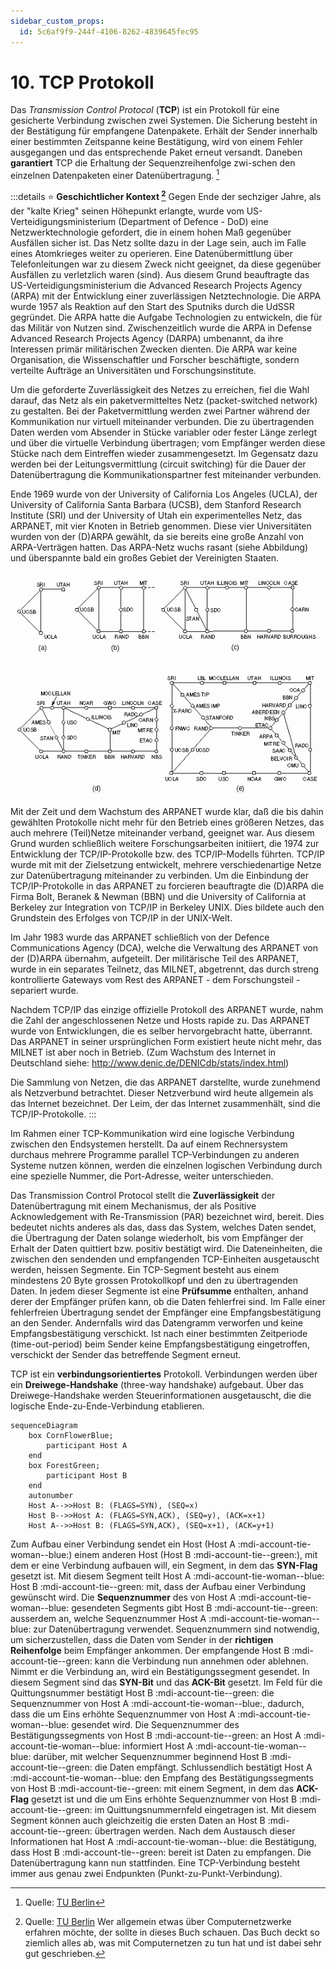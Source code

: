 ```yaml
---
sidebar_custom_props:
  id: 5c6af9f9-244f-4106-8262-4839645fec95
---
```

# 10. TCP Protokoll


Das *Transmission Control Protocol* (__TCP__) ist ein Protokoll für eine gesicherte Verbindung zwischen zwei Systemen. Die Sicherung besteht in der Bestätigung für empfangene Datenpakete. Erhält der Sender innerhalb einer bestimmten Zeitspanne keine Bestätigung, wird von einem Fehler ausgegangen und das entsprechende Paket erneut versandt. Daneben **garantiert** TCP die Erhaltung der Sequenzreihenfolge zwi-schen den einzelnen Datenpaketen einer Datenübertragung. [^1]

:::details ⭐ **Geschichtlicher Kontext [^2]**
Gegen Ende der sechziger Jahre, als der "kalte Krieg" seinen Höhepunkt erlangte, wurde vom US-Verteidigungsministerium (Department of Defence - DoD) eine Netzwerktechnologie gefordert, die in einem hohen Maß gegenüber Ausfällen sicher ist. Das Netz sollte dazu in der Lage sein, auch im Falle eines Atomkrieges weiter zu operieren. Eine Datenübermittlung über Telefonleitungen war zu diesem Zweck nicht geeignet, da diese gegenüber Ausfällen zu verletzlich waren (sind). Aus diesem Grund beauftragte das US-Verteidigungsministerium die Advanced Research Projects Agency (ARPA) mit der Entwicklung einer zuverlässigen Netztechnologie. Die ARPA wurde 1957 als Reaktion auf den Start des Sputniks durch die UdSSR gegründet. Die ARPA hatte die Aufgabe Technologien zu entwickeln, die für das Militär von Nutzen sind. Zwischenzeitlich wurde die ARPA in Defense Advanced Research Projects Agency (DARPA) umbenannt, da ihre Interessen primär militärischen Zwecken dienten. Die ARPA war keine Organisation, die Wissenschaftler und Forscher beschäftigte, sondern verteilte Aufträge an Universitäten und Forschungsinstitute.

Um die geforderte Zuverlässigkeit des Netzes zu erreichen, fiel die Wahl darauf, das Netz als ein paketvermitteltes Netz (packet-switched network) zu gestalten. Bei der Paketvermittlung werden zwei Partner während der Kommunikation nur virtuell miteinander verbunden. Die zu übertragenden Daten werden vom Absender in Stücke variabler oder fester Länge zerlegt und über die virtuelle Verbindung übertragen; vom Empfänger werden diese Stücke nach dem Eintreffen wieder zusammengesetzt. Im Gegensatz dazu werden bei der Leitungsvermittlung (circuit switching) für die Dauer der Datenübertragung die Kommunikationspartner fest miteinander verbunden.

Ende 1969 wurde von der University of California Los Angeles (UCLA), der University of California Santa Barbara (UCSB), dem Stanford Research Institute (SRI) und der University of Utah ein experimentelles Netz, das ARPANET, mit vier Knoten in Betrieb genommen. Diese vier Universitäten wurden von der (D)ARPA gewählt, da sie bereits eine große Anzahl von ARPA-Verträgen hatten. Das ARPA-Netz wuchs rasant (siehe Abbildung) und überspannte bald ein großes Gebiet der Vereinigten Staaten.

![Wachstum des ARPANET a) Dezember 1969 b) July 1970 c) März 1971 d) April 1971 e) September 1972.](images/arpanet-growth.gif)

Mit der Zeit und dem Wachstum des ARPANET wurde klar, daß die bis dahin gewählten Protokolle nicht mehr für den Betrieb eines größeren Netzes, das auch mehrere (Teil)Netze miteinander verband, geeignet war. Aus diesem Grund wurden schließlich weitere Forschungsarbeiten initiiert, die 1974 zur Entwicklung der TCP/IP-Protokolle bzw. des TCP/IP-Modells führten. TCP/IP wurde mit mit der Zielsetzung entwickelt, mehrere verschiedenartige Netze zur Datenübertragung miteinander zu verbinden. Um die Einbindung der TCP/IP-Protokolle in das ARPANET zu forcieren beauftragte die (D)ARPA die Firma Bolt, Beranek & Newman (BBN) und die University of California at Berkeley zur Integration von TCP/IP in Berkeley UNIX. Dies bildete auch den Grundstein des Erfolges von TCP/IP in der UNIX-Welt.

Im Jahr 1983 wurde das ARPANET schließlich von der Defence Communications Agency (DCA), welche die Verwaltung des ARPANET von der (D)ARPA übernahm, aufgeteilt. Der militärische Teil des ARPANET, wurde in ein separates Teilnetz, das MILNET, abgetrennt, das durch streng kontrollierte Gateways vom Rest des ARPANET - dem Forschungsteil - separiert wurde.

Nachdem TCP/IP das einzige offizielle Protokoll des ARPANET wurde, nahm die Zahl der angeschlossenen Netze und Hosts rapide zu. Das ARPANET wurde von Entwicklungen, die es selber hervorgebracht hatte, überrannt. Das ARPANET in seiner ursprünglichen Form existiert heute nicht mehr, das MILNET ist aber noch in Betrieb. (Zum Wachstum des Internet in Deutschland siehe: http://www.denic.de/DENICdb/stats/index.html)

Die Sammlung von Netzen, die das ARPANET darstellte, wurde zunehmend als Netzverbund betrachtet. Dieser Netzverbund wird heute allgemein als das Internet bezeichnet. Der Leim, der das Internet zusammenhält, sind die TCP/IP-Protokolle.
:::

Im Rahmen einer TCP-Kommunikation wird eine logische Verbindung zwischen den Endsystemen herstellt. Da auf einem Rechnersystem durchaus mehrere Programme parallel TCP-Verbindungen zu anderen Systeme nutzen können, werden die einzelnen logischen Verbindung durch eine spezielle Nummer, die Port-Adresse, weiter unterschieden.

Das Transmission Control Protocol stellt die **Zuverlässigkeit** der Datenübertragung mit einem Mechanismus, der als Positive Acknowledgement with Re-Transmission (PAR) bezeichnet wird, bereit. Dies bedeutet nichts anderes als das, dass das System, welches Daten sendet, die Übertragung der Daten solange wiederholt, bis vom Empfänger der Erhalt der Daten quittiert bzw. positiv bestätigt wird. Die Dateneinheiten, die zwischen den sendenden und empfangenden TCP-Einheiten ausgetauscht werden, heissen Segmente. Ein TCP-Segment besteht aus einem mindestens 20 Byte grossen Protokollkopf und den zu übertragenden Daten. In jedem dieser Segmente ist eine **Prüfsumme** enthalten, anhand derer der Empfänger prüfen kann, ob die Daten fehlerfrei sind. Im Falle einer fehlerfreien Übertragung sendet der Empfänger eine Empfangsbestätigung an den Sender. Andernfalls wird das Datengramm verworfen und keine Empfangsbestätigung verschickt. Ist nach einer bestimmten Zeitperiode (time-out-period) beim Sender keine Empfangsbestätigung eingetroffen, verschickt der Sender das betreffende Segment erneut.

TCP ist ein **verbindungsorientiertes** Protokoll. Verbindungen werden über ein **Dreiwege-Handshake** (three-way handshake) aufgebaut. Über das Dreiwege-Handshake werden Steuerinformationen ausgetauscht, die die logische Ende-zu-Ende-Verbindung etablieren. 

```mermaid
sequenceDiagram
    box CornFlowerBlue;
        participant Host A
    end
    box ForestGreen;
        participant Host B
    end
    autonumber
    Host A-->>Host B: (FLAGS=SYN), (SEQ=x)
    Host B-->>Host A: (FLAGS=SYN,ACK), (SEQ=y), (ACK=x+1)
    Host A-->>Host B: (FLAGS=SYN,ACK), (SEQ=x+1), (ACK=y+1)

```

Zum Aufbau einer Verbindung sendet ein Host (Host A :mdi-account-tie-woman--blue:) einem anderen Host (Host B :mdi-account-tie--green:), mit dem er eine Verbindung aufbauen will, ein Segment, in dem das __SYN-Flag__ gesetzt ist. Mit diesem Segment teilt Host A :mdi-account-tie-woman--blue: Host B :mdi-account-tie--green: mit, dass der Aufbau einer Verbindung gewünscht wird. Die __Sequenznummer__ des von Host A :mdi-account-tie-woman--blue: gesendeten Segments gibt Host B :mdi-account-tie--green: ausserdem an, welche Sequenznummer Host A :mdi-account-tie-woman--blue: zur Datenübertragung verwendet. Sequenznummern sind notwendig, um sicherzustellen, dass die Daten vom Sender in der **richtigen Reihenfolge** beim Empfänger ankommen. Der empfangende Host B :mdi-account-tie--green: kann die Verbindung nun annehmen oder ablehnen. Nimmt er die Verbindung an, wird ein Bestätigungssegment gesendet. In diesem Segment sind das __SYN-Bit__ und das __ACK-Bit__ gesetzt. Im Feld für die Quittungsnummer bestätigt Host B :mdi-account-tie--green: die Sequenznummer von Host A :mdi-account-tie-woman--blue:, dadurch, dass die um Eins erhöhte Sequenznummer von Host A :mdi-account-tie-woman--blue: gesendet wird. Die Sequenznummer des Bestätigungssegments von Host B :mdi-account-tie--green: an Host A :mdi-account-tie-woman--blue: informiert Host A :mdi-account-tie-woman--blue: darüber, mit welcher Sequenznummer beginnend Host B :mdi-account-tie--green: die Daten empfängt. Schlussendlich bestätigt Host A :mdi-account-tie-woman--blue: den Empfang des Bestätigungssegments von Host B :mdi-account-tie--green: mit einem Segment, in dem das __ACK-Flag__ gesetzt ist und die um Eins erhöhte Sequenznummer von Host B :mdi-account-tie--green: im Quittungsnummernfeld eingetragen ist. Mit diesem Segment können auch gleichzeitig die ersten Daten an Host B :mdi-account-tie--green: übertragen werden. Nach dem Austausch dieser Informationen hat Host A :mdi-account-tie-woman--blue: die Bestätigung, dass Host B :mdi-account-tie--green: bereit ist Daten zu empfangen. Die Datenübertragung kann nun stattfinden. Eine TCP-Verbindung besteht immer aus genau zwei Endpunkten (Punkt-zu-Punkt-Verbindung).


[^1]: Quelle: [TU Berlin](http://www.cfd.tu-berlin.de/Lehre/EDV2/tcpip/kap_2_4.html)

[^2]: Quelle: [TU Berlin](http://www.cfd.tu-berlin.de/Lehre/EDV2/tcpip/kap_1_2.html) Wer allgemein etwas über Computernetzwerke erfahren möchte, der sollte in dieses Buch schauen. Das Buch deckt so ziemlich alles ab, was mit Computernetzen zu tun hat und ist dabei sehr gut geschrieben.



